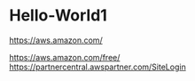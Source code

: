 # Hello-World1



https://aws.amazon.com/

https://aws.amazon.com/free/
https://partnercentral.awspartner.com/SiteLogin
